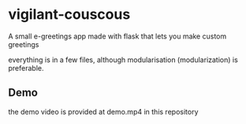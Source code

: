 # vigilant-couscous

A small e-greetings app made with flask that lets you make custom greetings

everything is in a few files, although modularisation (modularization) is preferable.

## Demo

the demo video is provided at demo.mp4 in this repository


